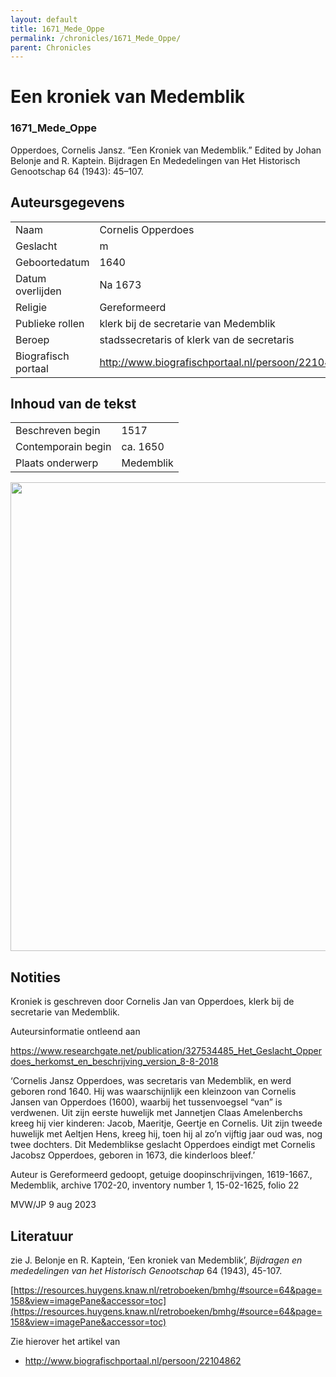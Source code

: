 ```yaml
---
layout: default
title: 1671_Mede_Oppe
permalink: /chronicles/1671_Mede_Oppe/
parent: Chronicles
--- 
```



# Een kroniek van Medemblik 

### 1671_Mede_Oppe 

Opperdoes, Cornelis Jansz. “Een Kroniek van Medemblik.” Edited by Johan Belonje and R. Kaptein. Bijdragen En Mededelingen van Het Historisch Genootschap 64 (1943): 45–107. 

## Auteursgegevens 

| | | 
| --------------- | --------------- | 
| Naam | Cornelis Opperdoes | 
| Geslacht | m | 
| Geboortedatum | 1640 | 
| Datum overlijden | Na 1673 | 
| Religie | Gereformeerd | 
| Publieke rollen | klerk bij de secretarie van Medemblik | 
| Beroep | stadssecretaris of klerk van de secretaris | 
| Biografisch portaal | http://www.biografischportaal.nl/persoon/22104862 | 

## Inhoud van de tekst 

| | | 
| --------------- | --------------- | 
| Beschreven begin | 1517 | 
| Contemporain begin | ca. 1650 | 
| Plaats onderwerp | Medemblik | 

[<img src="..\..\barplots_chronicles\1671_Mede_Oppe.jpg" width="750"/>](..\..\barplots_chronicles\1671_Mede_Oppe.jpg) 

## Notities 

Kroniek is geschreven door Cornelis Jan van Opperdoes, klerk bij de secretarie
van Medemblik.

Auteursinformatie ontleend aan

<https://www.researchgate.net/publication/327534485_Het_Geslacht_Opperdoes_herkomst_en_beschrijving_version_8-8-2018>

‘Cornelis Jansz Opperdoes, was secretaris van
Medemblik, en werd geboren rond 1640. Hij was waarschijnlijk een kleinzoon van
Cornelis Jansen van Opperdoes (1600), waarbij het tussenvoegsel “van” is
verdwenen. Uit zijn eerste huwelijk met Jannetjen Claas Amelenberchs kreeg hij
vier kinderen: Jacob, Maeritje, Geertje en Cornelis. Uit zijn tweede huwelijk
met Aeltjen Hens, kreeg hij, toen hij al zo’n vijftig jaar oud was, nog twee
dochters. Dit Medemblikse geslacht Opperdoes eindigt met Cornelis Jacobsz
Opperdoes, geboren in 1673, die kinderloos bleef.’

Auteur is Gereformeerd gedoopt, getuige doopinschrijvingen, 1619-1667.,
Medemblik, archive 1702-20, inventory number 1, 15-02-1625, folio 22


MVW/JP 9 aug 2023

## Literatuur 
zie J. Belonje en R. Kaptein, ‘Een kroniek van Medemblik’, _Bijdragen en
mededelingen van het Historisch Genootschap_ 64 (1943), 45-107.

[https://resources.huygens.knaw.nl/retroboeken/bmhg/#source=64&page=158&view=imagePane&accessor=toc](https://resources.huygens.knaw.nl/retroboeken/bmhg/#source=64&page=158&view=imagePane&accessor=toc)

Zie hierover het artikel van

  * <http://www.biografischportaal.nl/persoon/22104862>

